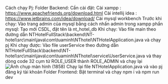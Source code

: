 Cách chạy Pj:
Folder Backend:
Cần cài đặt:
  Cài xampp : https://www.apachefriends.org/download.html
  Cài intellij idea : https://www.jetbrains.com/idea/download/
  Cài mysql workbench
Trước khi chạy:
 Vào trang admin của mysql bằng cách nhấn admin trong xampp phần mysql:
   Tạo mới CSDL, đặt tên là nt_hotel_db 
Khi chạy:
   Vào file main theo đường dẫn NTHotelFullStack\backend\NT-hotel\src\main\java\com\tuaminh\NThotel\NTHotelApplication.java và chạy pj
  Khi chạy được:
  Vào file userService theo đường dẫn NTHotelFullStack\backend\NT-hotel\src\main\java\com\tuaminh\NThotel\service\UserService.java và thay dòng code 32 cụm từ ROLE_USER thành ROLE_ADMIN và chạy lại
  ![Ảnh chụp màn hình (1858)](https://github.com/gingorigorila/NTHotelFullStack/assets/103430182/219c8ba4-af7f-40a9-a10f-aa36ae27d38f)
  Chạy lại file NTHotelApplication.java và vào pj đăng ký tài khoản
Folder Frontend:
   Bật terminal và chạy npm i và npm run dev

  
